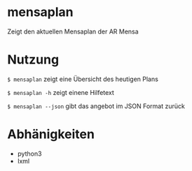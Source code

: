 # mensaplan
Zeigt den aktuellen Mensaplan der AR Mensa

# Nutzung
`$ mensaplan` zeigt eine Übersicht des heutigen Plans

`$ mensaplan -h` zeigt einene Hilfetext

`$ mensaplan --json` gibt das angebot im JSON Format zurück

# Abhänigkeiten
- python3
- lxml
